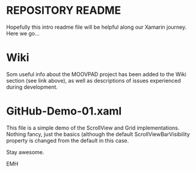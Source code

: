 # REPOSITORY README
Hopefully this intro readme file will be helpful along our Xamarin journey. Here we go...

# Wiki
Som useful info about the MOOVPAD project has been added to the Wiki section (see link above), as well as descriptions of issues experienced during development.

# GitHub-Demo-01.xaml
This file is a simple demo of the ScrollView and Grid implementations. Nothing fancy, just the basics (although the default ScrollViewBarVisibility property is changed from the default in this case.


Stay awesome.

EMH
